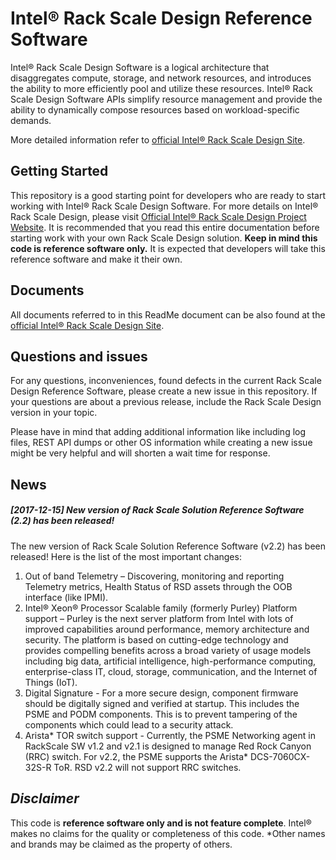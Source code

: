 # Intel® Rack Scale Design Reference Software

Intel® Rack Scale Design Software is a logical architecture that disaggregates compute, storage, and network resources, and introduces the ability to more efficiently pool and utilize these resources. Intel® Rack Scale Design Software APIs simplify resource management and provide the ability to dynamically compose resources based on workload-specific demands.

More detailed information refer to [official Intel® Rack Scale Design Site](http://intel.com/intelRSD).

## Getting Started

This repository is a good starting point for developers who are ready to start working with Intel® Rack Scale Design Software. For more details on Intel® Rack Scale Design, please visit [Official Intel® Rack Scale Design Project Website](http://intel.com/intelRSD). It is recommended that you read this entire documentation before starting work with your own Rack Scale Design solution. **Keep in mind this code is reference software only.** It is expected that developers will take this reference software and make it their own. 

## Documents

All documents referred to in this ReadMe document can be also found at the [official Intel® Rack Scale Design Site](https://www.intel.com/content/www/us/en/architecture-and-technology/rack-scale-design/rack-scale-design-resources.html).

## Questions and issues
For any questions, inconveniences, found defects in the current Rack Scale Design Reference Software, please create a new issue in this repository. If your questions are about a previous release, include the Rack Scale Design version in your topic.

Please have in mind that adding additional information like including log files, REST API dumps or other OS information while creating a new issue might be very helpful and will shorten a wait time for response.

## News

##### [2017-12-15] New version of Rack Scale Solution Reference Software (2.2) has been released!
The new version of Rack Scale Solution Reference Software (v2.2) has been released! Here is the list of the most important changes:
1.	Out of band Telemetry – Discovering, monitoring and reporting Telemetry metrics,  Health Status of RSD assets through the OOB interface (like IPMI). 
2.	Intel® Xeon® Processor Scalable family (formerly Purley) Platform support – Purley is the next server platform from Intel with lots of improved capabilities around performance, memory architecture and security. The platform is based on cutting-edge technology and provides compelling benefits across a broad variety of usage models including big data, artificial intelligence, high-performance computing, enterprise-class IT, cloud, storage, communication, and the Internet of Things (IoT). 
3.	Digital Signature - For a more secure design, component firmware should be digitally signed and verified at startup. This includes the PSME and PODM components. This is to prevent tampering of the components which could lead to a security attack. 
4.	Arista* TOR switch support - Currently, the PSME Networking agent in RackScale SW v1.2 and v2.1 is designed to manage Red Rock Canyon (RRC) switch. For v2.2, the PSME supports the Arista* DCS-7060CX-32S-R ToR. RSD v2.2 will not support RRC switches. 



## _Disclaimer_

This code is **reference software only and is not feature complete**. 
Intel® makes no claims for the quality or completeness of this code.
*Other names and brands may be claimed as the property of others.
